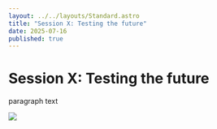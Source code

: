 ```yaml
---
layout: ../../layouts/Standard.astro
title: "Session X: Testing the future"
date: 2025-07-16
published: true
---
```

# Session X: Testing the future

paragraph text

![](/dpi-map.png)